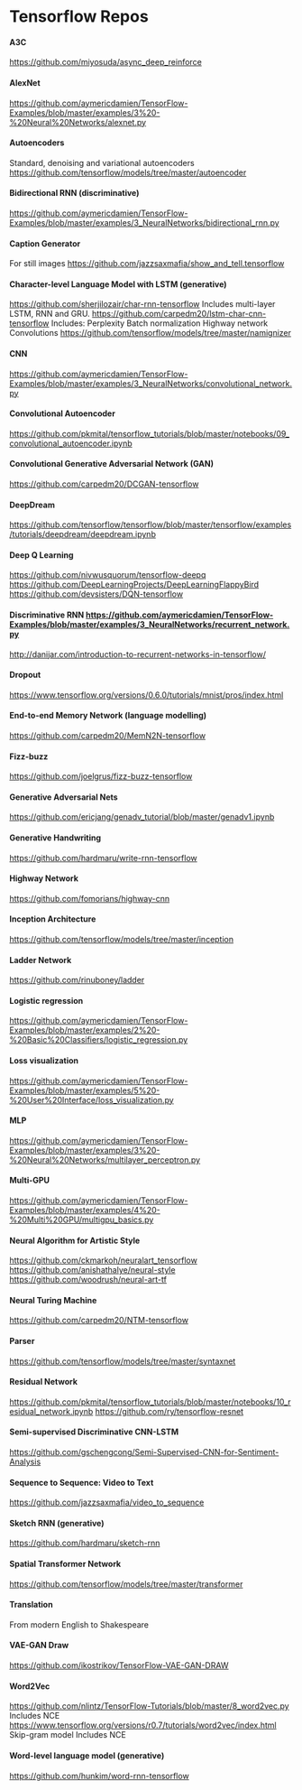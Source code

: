 # Tensorflow Repos

#### A3C
https://github.com/miyosuda/async_deep_reinforce 

#### AlexNet
https://github.com/aymericdamien/TensorFlow-Examples/blob/master/examples/3%20-%20Neural%20Networks/alexnet.py 

#### Autoencoders
Standard, denoising and variational autoencoders
https://github.com/tensorflow/models/tree/master/autoencoder

#### Bidirectional RNN (discriminative)
https://github.com/aymericdamien/TensorFlow-Examples/blob/master/examples/3_NeuralNetworks/bidirectional_rnn.py 

#### Caption Generator
For still images
https://github.com/jazzsaxmafia/show_and_tell.tensorflow 

#### Character-level Language Model with LSTM (generative)
https://github.com/sherjilozair/char-rnn-tensorflow 
	Includes multi-layer LSTM, RNN and GRU.
https://github.com/carpedm20/lstm-char-cnn-tensorflow 
	Includes:
Perplexity
Batch normalization
Highway network
Convolutions
https://github.com/tensorflow/models/tree/master/namignizer 

#### CNN
https://github.com/aymericdamien/TensorFlow-Examples/blob/master/examples/3_NeuralNetworks/convolutional_network.py 

#### Convolutional Autoencoder 
https://github.com/pkmital/tensorflow_tutorials/blob/master/notebooks/09_convolutional_autoencoder.ipynb 

#### Convolutional Generative Adversarial Network (GAN)
https://github.com/carpedm20/DCGAN-tensorflow 

#### DeepDream
https://github.com/tensorflow/tensorflow/blob/master/tensorflow/examples/tutorials/deepdream/deepdream.ipynb 

#### Deep Q Learning
https://github.com/nivwusquorum/tensorflow-deepq 
https://github.com/DeepLearningProjects/DeepLearningFlappyBird 
https://github.com/devsisters/DQN-tensorflow 

#### Discriminative RNN	https://github.com/aymericdamien/TensorFlow-Examples/blob/master/examples/3_NeuralNetworks/recurrent_network.py 
http://danijar.com/introduction-to-recurrent-networks-in-tensorflow/ 

#### Dropout
https://www.tensorflow.org/versions/0.6.0/tutorials/mnist/pros/index.html 

#### End-to-end Memory Network (language modelling)
https://github.com/carpedm20/MemN2N-tensorflow 

#### Fizz-buzz
https://github.com/joelgrus/fizz-buzz-tensorflow 

#### Generative Adversarial Nets
https://github.com/ericjang/genadv_tutorial/blob/master/genadv1.ipynb 

#### Generative Handwriting
https://github.com/hardmaru/write-rnn-tensorflow 

#### Highway Network
https://github.com/fomorians/highway-cnn 

#### Inception Architecture
https://github.com/tensorflow/models/tree/master/inception 

#### Ladder Network
https://github.com/rinuboney/ladder 

#### Logistic regression
https://github.com/aymericdamien/TensorFlow-Examples/blob/master/examples/2%20-%20Basic%20Classifiers/logistic_regression.py 
#### Loss visualization
https://github.com/aymericdamien/TensorFlow-Examples/blob/master/examples/5%20-%20User%20Interface/loss_visualization.py 

#### MLP
https://github.com/aymericdamien/TensorFlow-Examples/blob/master/examples/3%20-%20Neural%20Networks/multilayer_perceptron.py 	
#### Multi-GPU
https://github.com/aymericdamien/TensorFlow-Examples/blob/master/examples/4%20-%20Multi%20GPU/multigpu_basics.py 

#### Neural Algorithm for Artistic Style
https://github.com/ckmarkoh/neuralart_tensorflow 
https://github.com/anishathalye/neural-style 
https://github.com/woodrush/neural-art-tf 

#### Neural Turing Machine
https://github.com/carpedm20/NTM-tensorflow 

#### Parser
https://github.com/tensorflow/models/tree/master/syntaxnet 

#### Residual Network
https://github.com/pkmital/tensorflow_tutorials/blob/master/notebooks/10_residual_network.ipynb 
https://github.com/ry/tensorflow-resnet 

#### Semi-supervised Discriminative CNN-LSTM 
https://github.com/gschengcong/Semi-Supervised-CNN-for-Sentiment-Analysis 

#### Sequence to Sequence: Video to Text
https://github.com/jazzsaxmafia/video_to_sequence 

#### Sketch RNN (generative)
https://github.com/hardmaru/sketch-rnn

#### Spatial Transformer Network
https://github.com/tensorflow/models/tree/master/transformer

#### Translation
From modern English to Shakespeare 

#### VAE-GAN Draw
https://github.com/ikostrikov/TensorFlow-VAE-GAN-DRAW 

#### Word2Vec
https://github.com/nlintz/TensorFlow-Tutorials/blob/master/8_word2vec.py 
Includes NCE
https://www.tensorflow.org/versions/r0.7/tutorials/word2vec/index.html 
Skip-gram model	
Includes NCE

#### Word-level language model (generative)
https://github.com/hunkim/word-rnn-tensorflow 
